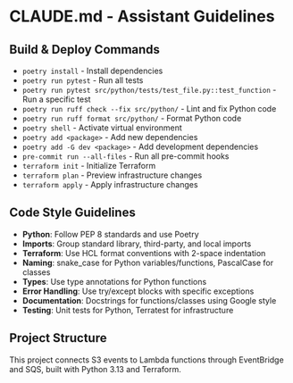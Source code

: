 # CLAUDE.md - Assistant Guidelines

## Build & Deploy Commands

- `poetry install` - Install dependencies
- `poetry run pytest` - Run all tests
- `poetry run pytest src/python/tests/test_file.py::test_function` - Run a specific test
- `poetry run ruff check --fix src/python/` - Lint and fix Python code
- `poetry run ruff format src/python/` - Format Python code
- `poetry shell` - Activate virtual environment
- `poetry add <package>` - Add new dependencies
- `poetry add -G dev <package>` - Add development dependencies
- `pre-commit run --all-files` - Run all pre-commit hooks
- `terraform init` - Initialize Terraform
- `terraform plan` - Preview infrastructure changes
- `terraform apply` - Apply infrastructure changes

## Code Style Guidelines

- **Python**: Follow PEP 8 standards and use Poetry
- **Imports**: Group standard library, third-party, and local imports
- **Terraform**: Use HCL format conventions with 2-space indentation
- **Naming**: snake_case for Python variables/functions, PascalCase for classes
- **Types**: Use type annotations for Python functions
- **Error Handling**: Use try/except blocks with specific exceptions
- **Documentation**: Docstrings for functions/classes using Google style
- **Testing**: Unit tests for Python, Terratest for infrastructure

## Project Structure

This project connects S3 events to Lambda functions through EventBridge and SQS, built with Python 3.13 and Terraform.

